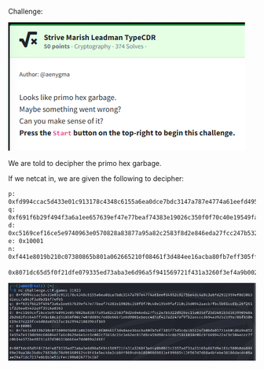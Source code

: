 Challenge:

![Challenge](images/1.challenge.PNG)

We are told to decipher the primo hex garbage.

If we netcat in, we are given the following to decipher:

```
p: 0xfd994ccac5d433e01c913178c4348c6155a6ea0dce7bdc3147a787e4774a61eefd4952c9275be4dc4a9c3a6fd2932959ef0d30b3d2ecc7a043f3a8b314f7efb5  
q: 0xf691f6b29f494f3a6a1ee657639ef47e77beaf74383e19026c350f0f70c40e19549faf310c35d0942aacb7fbc5b81cc01c26f2611f226ea85432a9f3516a0363  
d: 0xc5169cef16ce5e9740963e0570828a83877a95a82c2583f8d2e846eda27fcc247b5322d926ec15a035df25d3481b5d36399094842b2682fe564bff391e10c3d51858f00c7407dd89c7edde66b71e6d9081e6ecc4d7af417a2247af9fb2aeccc3694a39252399a706fb506619e37e229fc46d8da87e1fac1b2994218839b3f169  
e: 0x10001  
n: 0xf441e8019b210c07380865b801a062665210f08461f3d484ee16acba80fb7eff305ff5d5cde1b5124fb0bda05721eb01d6a94852fe5547e119d69dc68604effa6c0629e6e1cc5c002c7561dc23c3e62ec817d9c459d90c41c8b75161018c06c9f6699422af9c504eccc77c0b14e372bed9211a37d30631bb6fee7dd089a2d1ff  
  
0x8071dc65d5f0f21dfe079335ed73aba3e6d96a5f941569721f431a3260f3ef4a9b0022c3357ad731a23165a667d9e181c500b0da89f69e29aa38c3bdbc7183b8c78d96160912449fd1e5ec46e2cb8ff9694d4b18606669811ef99885413f567d7d68adbfebe38186da4d408aae29a71dc7237e8b1b3e51cfe4199b02677341b7   
```

![Primo Hex Garbage](images/2.nc.PNG)

